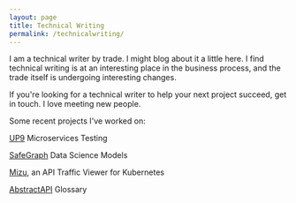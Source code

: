 ```yaml
---
layout: page
title: Technical Writing
permalink: /technicalwriting/
---
```


I am a technical writer by trade. I might blog about it a little here. I find technical writing is at an interesting place in the business process, and the trade itself is undergoing interesting changes. 

If you're looking for a technical writer to help your next project succeed, get in touch. I love meeting new people. 

Some recent projects I've worked on:

<a href="https://up9.com/docs/">UP9</a> Microservices Testing

<a href="https://docs.safegraph.com/docs">SafeGraph</a> Data Science Models

<a href="https://getmizu.io/">Mizu</a>, an API Traffic Viewer for Kubernetes

<a href="https://www.abstractapi.com/">AbstractAPI</a> Glossary







